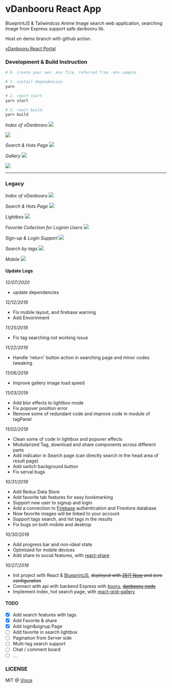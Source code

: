 # vDanbooru React App

BlueprintJS & Tailwindcss Anime Image search web application, searching Image from Express support safe danbooru lib.

Host on demo branch with github action.

[vDanbooru React Portal](http://vince-amazing.com/vDanbooru-React-App)

### Development & Build Instruction

```bash
# 0. create your own .env file, referred from .env.sample

# 1. install dependencies
yarn

# 2. react start
yarn start

# 3. react build
yarn build

```

_Index of vDanbooru_
![](screenshots/v2/index.png)

![](screenshots/v2/index-light.png)

_Search & Hots Page_
![](screenshots/v2/tag.png)

_Gallery_
![](screenshots/v2/gallery.png)

![](screenshots/v2/gallery-light.png)

---

### Legacy

_Index of vDanbooru_
![](screenshots/legacy/index.png)

_Search & Hots Page_
![](screenshots/legacy/search.png)

_Lightbox_
![](screenshots/legacy/lightbox.png)

_Favorite Collection for Loginin Users_
![](screenshots/legacy/favorites.png)

_Sign-up & Login Support_
![](screenshots/legacy/signup_login.png)

_Search by tags_
![](screenshots/legacy/tags.png)

_Mobile_
![](screenshots/legacy/phone.jpg)

#### Update Logs

_12/07/2020_

- update dependencies

_12/12/2019_

- Fix mobile layout, and firebase warning
- Add Envorinment

_11/25/2019_

- Fix tag searching not working issue

_11/22/2019_

- Handle 'return' button action in searching page and minor codes tweaking

_11/06/2019_

- Improve gallery image load speed

_11/03/2019_

- Add blur effects to lightbox mode
- Fix popover position error
- Remove some of redundant code and improve code in module of tagPanel

_11/02/2019_

- Clean some of code in lightbox and popover effects
- Modularized Tag, download and share components across different parts
- Add indicator in Search page (can directly search in the head area of result page)
- Add switch background button
- Fix serval bugs

_10/31/2019_

- Add Redux Data Store
- Add favorite tab features for easy bookmarking
- Support new user to signup and login
- Add a connection to [Firebase](https://firebase.google.com/) authentication and Firestore database
- Now favorite images will be linked to your account
- Support tags search, and list tags in the results
- Fix bugs on both mobile and desktop

_10/30/2019_

- Add progress bar and non-ideal state
- Optimized for mobile devices
- Add share to social features, with [react-share](https://www.npmjs.com/package/react-share)

_10/27/2019_

- Init project with React & [BlueprintJS](https://blueprintjs.com/), ~~deployed with [ZEIT Now](zeit.co) and zero configuration~~
- Connect with api with backend Express with [booru](https://www.npmjs.com/package/booru), ~~[danbooru-node](https://www.npmjs.com/package/danbooru)~~
- Implement index, hot search page, with [react-grid-gallery](https://www.npmjs.com/package/react-grid-gallery)

#### TODO

- [x] Add search features with tags
- [x] Add Favorite & share
- [x] Add login&signup Page
- [ ] Add favorite in search lightbox
- [ ] Pagination from Server side
- [ ] Multi-tag search support
- [ ] Chat / comment board
- [ ] ...

### LICENSE

MIT @ [Vince](//vince-amazing.com)
